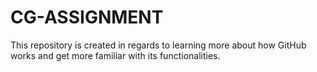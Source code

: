 # CG-ASSIGNMENT
This repository is created in regards to learning more about how GitHub works and get more familiar with its functionalities.
